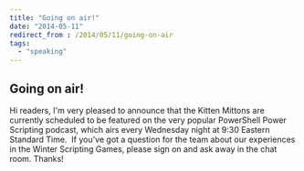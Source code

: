 ```yaml
---
title: "Going on air!"
date: "2014-05-11"
redirect_from : /2014/05/11/going-on-air
tags: 
  - "speaking"
---
```


## Going on air!

Hi readers, I'm very pleased to announce that the Kitten Mittons are currently scheduled to be featured on the very popular PowerShell Power Scripting podcast, which airs every Wednesday night at 9:30 Eastern Standard Time.  If you've got a question for the team about our experiences in the Winter Scripting Games, please sign on and ask away in the chat room. Thanks!
